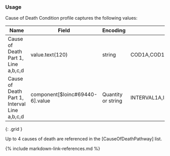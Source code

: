 ### Usage

Cause of Death Condition profile captures the following values:


| **Name** |  **Field**   |  **Encoding**  |  **IJE Field Name(s)**  |
| ---------------| ------------------------ | ------------- | ------------------- |
| Cause of Death Part 1, Line a,b,c,d   |     value.text(120)  | string | COD1A,COD1B,COD1C,COD1D  |
| Cause of Death Part 1, Interval Line a,b,c,d  | component[$loinc#69440-6].value  |Quantity or string | INTERVAL1A,INTERVAL1B,INTERVAL1C,INTERVAL1D  |
{: .grid }

Up to 4 causes of death are referenced in the [CauseOfDeathPathway] list.




{% include markdown-link-references.md %}

